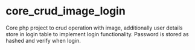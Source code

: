 # core_crud_image_login
Core php project to crud operation with image, additionally user details store in login table to implement login functionality. Password is stored as hashed and verify when login.
